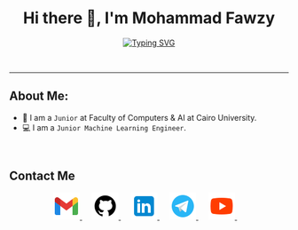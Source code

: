 <!-- My Name -->
<h1 align="center">Hi there 👋, I'm Mohammad Fawzy</h1>

<!-- Typing -->
<p  align="center" >
<a href="https://git.io/typing-svg"><img src="https://readme-typing-svg.demolab.com?font=Fira+Code&pause=1000&color=49F707&vCenter=true&random=false&width=435&lines=Computer+Science+Student" alt="Typing SVG" /></a>
</p>
<br>
<hr>

<!-- About Me -->
## About Me:
- 🏫 I am a `Junior` at Faculty of Computers & AI at Cairo University.
- 💻 I am a `Junior Machine Learning Engineer`.
<br>

<!-- Contact Me -->
## Contact Me
<p align="center">
	<a href="mailto:moha.fawzy63@gmail.com" target="_blank">
		<img src="./images/gmail.png" alt="Gmail"/>
	</a>
	&emsp;
	<a href="https://github.com/Fawzy-AI-Explorer" target="_blank">
		<img src="./images/github.png" alt="Github"/>
	</a>
	&emsp;
	<a href="https://www.linkedin.com/in/mohammad-fawzy-438b05261/" target="_blank">
		<img src="./images/linkedin.png" alt="Linkedin"/>
	</a>
	&emsp;
	<a href="https://t.me/mohammad_fawzy_m" target="_blank">
		<img src="./images/telegram.png" alt="Telegram"/>
	</a>
	&emsp;
	<!-- <a href="https://twitter.com/Adham_3llam" target="_blank">
		<img src="./images/twitter.png" alt="Twitter"/>
	</a>
	&emsp; -->
	<a href="https://www.youtube.com/@kiloeducation360" target="_blank">
		<img src="./images/youtube.png" alt="Youtube"/>
	</a>
	&emsp;
</p>
<br>
